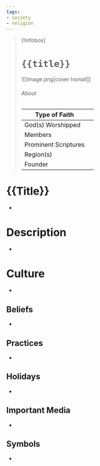 ```yaml
---
tags:
- society
- religion
---
```

> [!infobox]
> # `{{title}}`
> ![[Image.png|cover hsmall]]
> ###### About
> | Type of Faith |   |
> | ---- | ---- |
> | God(s) Worshipped |  |
> | Members |  |
> | Prominent Scriptures |   |
> | Region(s) |   |
> | Founder |   |
> 
# {{Title}}
-
# Description
-
# Culture
-
## Beliefs
-
## Practices
-
## Holidays
-
## Important Media
-
## Symbols
-
